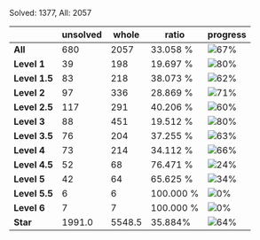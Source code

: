 Solved: 1377, All: 2057

| |unsolved|whole|ratio|progress|
|----|----|----|----|----|
|**All**| 680 | 2057 | 33.058 %| ![67%](https://progress-bar.dev/67?title=All) |
|**Level 1**| 39 | 198 | 19.697 %| ![80%](https://progress-bar.dev/80?title=Level+1++)|
|**Level 1.5**| 83 | 218 | 38.073 %| ![62%](https://progress-bar.dev/62?title=Level+1.5)|
|**Level 2**| 97 | 336 | 28.869 %| ![71%](https://progress-bar.dev/71?title=Level+2++)|
|**Level 2.5**| 117 | 291 | 40.206 %| ![60%](https://progress-bar.dev/60?title=Level+2.5)|
|**Level 3**| 88 | 451 | 19.512 %| ![80%](https://progress-bar.dev/80?title=Level+3++)|
|**Level 3.5**| 76 | 204 | 37.255 %| ![63%](https://progress-bar.dev/63?title=Level+3.5)|
|**Level 4**| 73 | 214 | 34.112 %| ![66%](https://progress-bar.dev/66?title=Level+4++)|
|**Level 4.5**| 52 | 68 | 76.471 %| ![24%](https://progress-bar.dev/24?title=Level+4.5)|
|**Level 5**| 42 | 64 | 65.625 %| ![34%](https://progress-bar.dev/34?title=Level+5++)|
|**Level 5.5**| 6 | 6 | 100.000 %| ![0%](https://progress-bar.dev/0?title=Level+5.5)|
|**Level 6**| 7 | 7 | 100.000 %| ![0%](https://progress-bar.dev/0?title=Level+6++)|
|**Star**|1991.0 | 5548.5 |35.884%| ![64%](https://progress-bar.dev/64?title=Star) |
